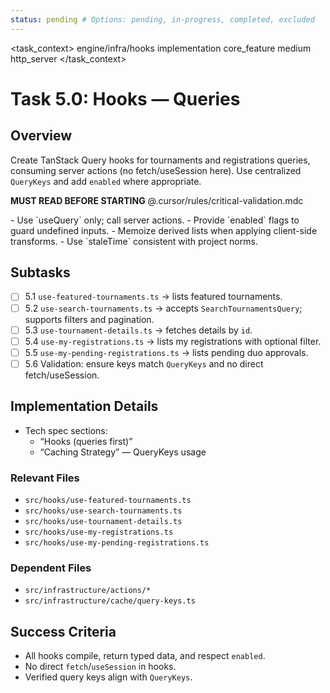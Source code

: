 ```yaml
---
status: pending # Options: pending, in-progress, completed, excluded
---
```


<task_context>
<domain>engine/infra/hooks</domain>
<type>implementation</type>
<scope>core_feature</scope>
<complexity>medium</complexity>
<dependencies>http_server</dependencies>
</task_context>

# Task 5.0: Hooks — Queries

## Overview

Create TanStack Query hooks for tournaments and registrations queries, consuming server actions (no fetch/useSession here). Use centralized `QueryKeys` and add `enabled` where appropriate.

<import>**MUST READ BEFORE STARTING** @.cursor/rules/critical-validation.mdc</import>

<requirements>
- Use `useQuery` only; call server actions.
- Provide `enabled` flags to guard undefined inputs.
- Memoize derived lists when applying client-side transforms.
- Use `staleTime` consistent with project norms.
</requirements>

## Subtasks

- [ ] 5.1 `use-featured-tournaments.ts` → lists featured tournaments.
- [ ] 5.2 `use-search-tournaments.ts` → accepts `SearchTournamentsQuery`; supports filters and pagination.
- [ ] 5.3 `use-tournament-details.ts` → fetches details by `id`.
- [ ] 5.4 `use-my-registrations.ts` → lists my registrations with optional filter.
- [ ] 5.5 `use-my-pending-registrations.ts` → lists pending duo approvals.
- [ ] 5.6 Validation: ensure keys match `QueryKeys` and no direct fetch/useSession.

## Implementation Details

- Tech spec sections:
  - “Hooks (queries first)”
  - “Caching Strategy” — QueryKeys usage

### Relevant Files

- `src/hooks/use-featured-tournaments.ts`
- `src/hooks/use-search-tournaments.ts`
- `src/hooks/use-tournament-details.ts`
- `src/hooks/use-my-registrations.ts`
- `src/hooks/use-my-pending-registrations.ts`

### Dependent Files

- `src/infrastructure/actions/*`
- `src/infrastructure/cache/query-keys.ts`

## Success Criteria

- All hooks compile, return typed data, and respect `enabled`.
- No direct `fetch`/`useSession` in hooks.
- Verified query keys align with `QueryKeys`.

